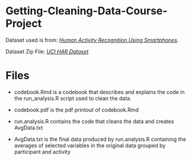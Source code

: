 # Getting-Cleaning-Data-Course-Project

Dataset used is from:
*[Human Activity Recognition Using Smartphones](http://archive.ics.uci.edu/ml/datasets/Human+Activity+Recognition+Using+Smartphones)*.

Dataset Zip File:
*[UCI HAR Dataset](https://d396qusza40orc.cloudfront.net/getdata%2Fprojectfiles%2FUCI%20HAR%20Dataset.zip)*

# Files  


* codebook.Rmd is a codebook that describes and explains the code in the run_analysis.R script used to clean the data.  
* codebook.pdf is the pdf printout of codebook.Rmd  

* run.analysis.R contains the code that cleans the data and creates AvgData.txt  
* AvgData.txt is the final data produced by run.analysis.R containing the averages of selected variables in the original data grouped by participant and activity  
